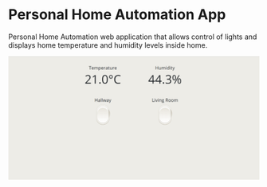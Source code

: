 # Personal Home Automation App
Personal Home Automation web application that allows control of lights and displays home temperature and humidity levels inside home.

![Image of Home Web Interface](/static/home_webinterface.PNG)
